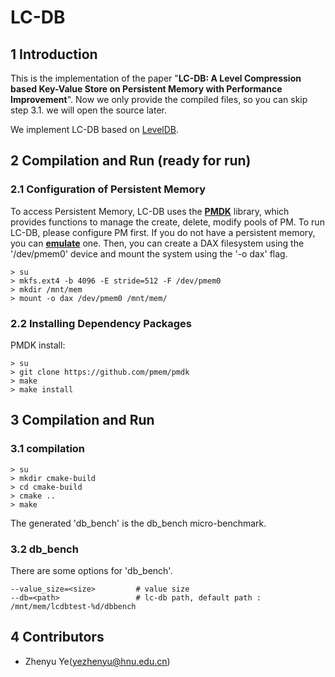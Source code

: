 # LC-DB
## 1 Introduction
This is the implementation of the paper "**LC-DB: A Level Compression based Key-Value Store on Persistent Memory with Performance Improvement**". Now we only provide the compiled files, so you can skip step 3.1. we will open the source later. 

We implement LC-DB based on [LevelDB](https://github.com/google/leveldb).




## 2 Compilation and Run (ready for run)
### 2.1 Configuration of Persistent Memory
To access Persistent Memory, LC-DB uses the [**PMDK**](https://github.com/pmem/pmdk) library, which provides functions to manage the create, delete, modify pools of PM. 
To run LC-DB, please configure PM first. If you do not have a persistent memory, you can [**emulate**](https://pmem.io/blog/2016/02/how-to-emulate-persistent-memory/) one. Then, you can create a DAX filesystem using the '/dev/pmem0' device and mount the system using the '-o dax' flag.
```
> su
> mkfs.ext4 -b 4096 -E stride=512 -F /dev/pmem0
> mkdir /mnt/mem
> mount -o dax /dev/pmem0 /mnt/mem/
```

### 2.2 Installing Dependency Packages
PMDK install:
```
> su
> git clone https://github.com/pmem/pmdk
> make
> make install
```

## 3 Compilation and Run
### 3.1 compilation
```
> su
> mkdir cmake-build
> cd cmake-build
> cmake ..
> make
```
The generated 'db_bench' is the db_bench micro-benchmark.

### 3.2 db_bench
There are some options for 'db_bench'.
```
--value_size=<size>         # value size
--db=<path>                 # lc-db path, default path : /mnt/mem/lcdbtest-%d/dbbench
```


## 4 Contributors
- Zhenyu Ye([yezhenyu@hnu.edu.cn](mailto:yezhenyu@hnu.edu.cn))


